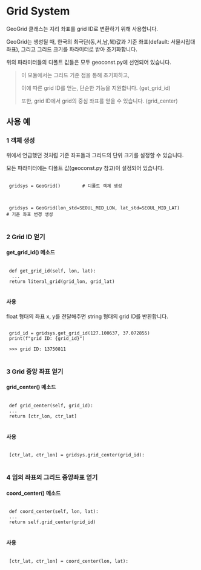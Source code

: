 Grid System
===========

GeoGrid 클래스는 지리 좌표를 grid ID로 변환하기 위해 사용합니다.

GeoGrid는 생성될 때, 한국의 최극단(동,서,남,북)값과 기준 좌표(default: 서울시립대 좌표), 그리고 그리드 크기를 파라미터로 받아 초기화합니다.

위의 파라미터들의 디폴트 값들은 모두 geoconst.py에 선언되어 있습니다.

> 이 모듈에서는 그리드 기준 점을 통해 초기화하고,
>
> 이에 따른 grid ID를 얻는, 단순한 기능을 지원합니다. (get_grid_id)
>
> 또한, grid ID에서 grid의 중심 좌표를 얻을 수 있습니다. (grid_center)   
  

사용 예
----------
### 1  객체 생성

위에서 언급했던 것처럼 기준 좌표들과 그리드의 단위 크기를 설정할 수 있습니다.

모든 파라미터에는 디폴트 값(geoconst.py 참고)이 설정되어 있습니다.

<pre>
<code>
 gridsys = GeoGrid()        # 디폴트 객체 생성
</code>
</pre>

<pre>
<code>
 gridsys = GeoGrid(lon_std=SEOUL_MID_LON, lat_std=SEOUL_MID_LAT)        # 기준 좌표 변경 생성
</code>
</pre>

### 2  Grid ID 얻기
#### get_grid_id() 메소드
<pre>
<code>
 def get_grid_id(self, lon, lat):
  ...
 return literal_grid(grid_lon, grid_lat)
</code>
</pre>

#### 사용

float 형태의 좌표 x, y를 전달해주면 string 형태의 grid ID를 반환합니다.

<pre>
<code>
 grid_id = gridsys.get_grid_id(127.100637, 37.072855)
 print(f"grid ID: {grid_id}")
 
 >>> grid ID: 13750811
</code>
</pre>

### 3   Grid 중앙 좌표 얻기

#### grid_center() 메소드

<pre>
<code>
 def grid_center(self, grid_id):
 ...
 return [ctr_lon, ctr_lat]
</code>
</pre>

#### 사용

<pre>
<code>
 [ctr_lat, ctr_lon] = gridsys.grid_center(grid_id):
</code>
</pre>


### 4   임의 좌표의 그리드 중앙좌표 얻기

#### coord_center() 메소드

<pre>
<code>
 def coord_center(self, lon, lat):
 ...
 return self.grid_center(grid_id)
</code>
</pre>

#### 사용

<pre>
<code>
 [ctr_lat, ctr_lon] = coord_center(lon, lat):
</code>
</pre>
